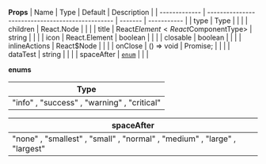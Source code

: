 **Props**
| Name | Type | Default | Description |
| ------------- | ------------------------------------------------ | ------- | ----------- |
| type | Type | | |
| children | React.Node | | |
| title | React$Element<React$ComponentType<any>> | string | | |
| icon | React.Element<any> | boolean | | |
| closable | boolean | | |
| inlineActions | React\$Node | | |
| onClose | () => void | Promise<any>; | | |
| dataTest | string | | |
| spaceAfter | [`enum`](#enum) | | |

**enums**

| **Type**                                    |
| ------------------------------------------- |
| "info" , "success" , "warning" , "critical" |

| **spaceAfter**                                                            |
| ------------------------------------------------------------------------- |
| "none" , "smallest" , "small" , "normal" , "medium" , "large" , "largest" |

